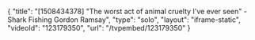 {
    "title": "[1508434378] \"The worst act of animal cruelty I've ever seen\" - Shark Fishing Gordon Ramsay",
    "type": "solo",
    "layout": "iframe-static",
    "videoId": "123179350",
    "url": "\/tvpembed\/123179350"
}
